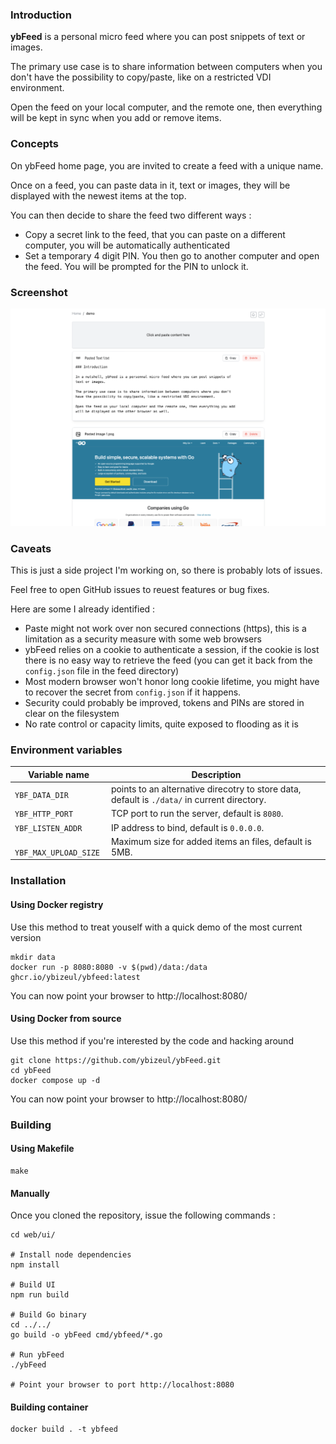 ### Introduction

**ybFeed** is a personal micro feed where you can post snippets of 
text or images.

The primary use case is to share information between computers when you don't
have the possibility to copy/paste, like on a restricted VDI environment.

Open the feed on your local computer, and the remote one, then everything will
be kept in sync when you add or remove items.

### Concepts

On ybFeed home page, you are invited to create a feed with a unique name.

Once on a feed, you can paste data in it, text or images, they will be
displayed with the newest items at the top.

You can then decide to share the feed two different ways :

- Copy a secret link to the feed, that you can paste on a different computer,
you will be automatically authenticated
- Set a temporary 4 digit PIN. You then go to another computer and open the
feed. You will be prompted for the PIN to unlock it.

### Screenshot

![Screenshot](assets/screenshot.png)

### Caveats

This is just a side project I'm working on, so there is probably lots of issues.

Feel free to open GitHub issues to reuest features or bug fixes.

Here are some I already identified :

- Paste might not work over non secured connections (https), this is a
limitation as a security measure with some web browsers
- ybFeed relies on a cookie to authenticate a session, if the cookie is lost
there is no easy way to retrieve the feed (you can get it back from the
`config.json` file in the feed directory)
- Most modern browser won't honor long cookie lifetime, you might have to
recover the secret from `config.json` if it happens.
- Security could probably be improved, tokens and PINs are stored in clear on
the filesystem
- No rate control or capacity limits, quite exposed to flooding as it is

### Environment variables
| Variable name | Description |
|---------------|-------------|
| `YBF_DATA_DIR` | points to an alternative direcotry to store data, default is `./data/` in current directory. |
| `YBF_HTTP_PORT` | TCP port to run the server, default is `8080`. |
| `YBF_LISTEN_ADDR` | IP address to bind, default is `0.0.0.0`. |
| ` YBF_MAX_UPLOAD_SIZE` | Maximum size for added items an files, default is 5MB. |

### Installation

#### Using Docker registry

Use this method to treat youself with a quick demo of the most current version

```
mkdir data
docker run -p 8080:8080 -v $(pwd)/data:/data ghcr.io/ybizeul/ybfeed:latest
```

You can now point your browser to http://localhost:8080/

#### Using Docker from source

Use this method if you're interested by the code and hacking around

```
git clone https://github.com/ybizeul/ybFeed.git
cd ybFeed
docker compose up -d
```

You can now point your browser to http://localhost:8080/

### Building

#### Using Makefile

```
make
```

#### Manually

Once you cloned the repository, issue the following commands :
```
cd web/ui/

# Install node dependencies
npm install

# Build UI
npm run build

# Build Go binary
cd ../../
go build -o ybFeed cmd/ybfeed/*.go

# Run ybFeed
./ybFeed

# Point your browser to port http://localhost:8080
```

#### Building container

```
docker build . -t ybfeed
```
